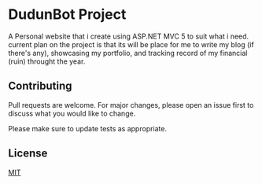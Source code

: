 # DudunBot Project

A Personal website that i create using ASP.NET MVC 5 to suit what i need.
current plan on the project is that its will be place for me to write my blog (if there's any), showcasing my portfolio, and tracking record of my financial (ruin) throught the year.

## Contributing

Pull requests are welcome. For major changes, please open an issue first
to discuss what you would like to change.

Please make sure to update tests as appropriate.

## License

[MIT](https://choosealicense.com/licenses/mit/)